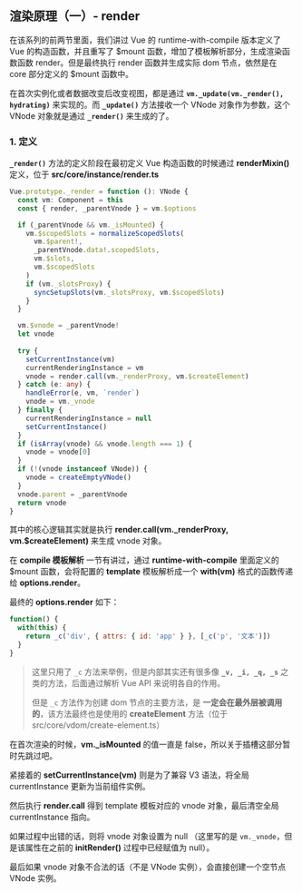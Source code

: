 ## 渲染原理（一）- render

在该系列的前两节里面，我们讲过 Vue 的 runtime-with-compile 版本定义了 Vue 的构造函数，并且重写了 $mount 函数，增加了模板解析部分，生成渲染函数函数 render。但是最终执行 render 函数并生成实际 dom 节点，依然是在 core 部分定义的 $mount 函数中。

在首次实例化或者数据改变后改变视图，都是通过 **`vm._update(vm._render(), hydrating)`** 来实现的。而 **`_update()`** 方法接收一个 VNode 对象作为参数，这个 VNode 对象就是通过 **`_render()`** 来生成的了。

### 1. 定义

**`_render()`** 方法的定义阶段在最初定义 Vue 构造函数的时候通过 **renderMixin()** 定义，位于 **src/core/instance/render.ts**

```typescript
Vue.prototype._render = function (): VNode {
  const vm: Component = this
  const { render, _parentVnode } = vm.$options

  if (_parentVnode && vm._isMounted) {
    vm.$scopedSlots = normalizeScopedSlots(
      vm.$parent!,
      _parentVnode.data!.scopedSlots,
      vm.$slots,
      vm.$scopedSlots
    )
    if (vm._slotsProxy) {
      syncSetupSlots(vm._slotsProxy, vm.$scopedSlots)
    }
  }

  vm.$vnode = _parentVnode!
  let vnode
  
  try {
    setCurrentInstance(vm)
    currentRenderingInstance = vm
    vnode = render.call(vm._renderProxy, vm.$createElement)
  } catch (e: any) {
    handleError(e, vm, `render`)
    vnode = vm._vnode
  } finally {
    currentRenderingInstance = null
    setCurrentInstance()
  }
  if (isArray(vnode) && vnode.length === 1) {
    vnode = vnode[0]
  }
  if (!(vnode instanceof VNode)) {
    vnode = createEmptyVNode()
  }
  vnode.parent = _parentVnode
  return vnode
}
```

其中的核心逻辑其实就是执行 **render.call(vm._renderProxy, vm.$createElement)** 来生成 vnode 对象。

在 **compile 模板解析** 一节有讲过，通过 **runtime-with-compile** 里面定义的 $mount 函数，会将配置的 **template** 模板解析成一个 **with(vm)** 格式的函数传递给 **options.render**。

最终的 **options.render** 如下：

```javascript
function() {
  with(this) {
    return _c('div', { attrs: { id: 'app' } }, [_c('p', '文本')])
  }
}
```

> 这里只用了 `_c` 方法来举例，但是内部其实还有很多像 **`_v, _i, _q, _s`** 之类的方法，后面通过解析 Vue API 来说明各自的作用。
>
> 但是 `_c` 方法作为创建 dom 节点的主要方法，是 **一定会在最外层被调用的**，该方法最终也是使用的 **createElement** 方法（位于 src/core/vdom/create-element.ts）

在首次渲染的时候，**vm._isMounted** 的值一直是 false，所以关于插槽这部分暂时先跳过吧。

紧接着的 **setCurrentInstance(vm)** 则是为了兼容 V3 语法，将全局 currentInstance 更新为当前组件实例。

然后执行 **render.call** 得到 template 模板对应的 vnode 对象，最后清空全局 currentInstance 指向。

如果过程中出错的话，则将 vnode 对象设置为 null （这里写的是 `vm._vnode`，但是该属性在之前的 **initRender()** 过程中已经赋值为 null）。

最后如果 vnode 对象不合法的话（不是 VNode 实例），会直接创建一个空节点 VNode 实例。



